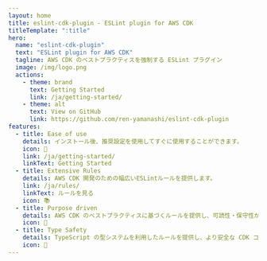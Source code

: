 ```yaml
---
layout: home
title: eslint-cdk-plugin - ESLint plugin for AWS CDK
titleTemplate: ":title"
hero:
  name: "eslint-cdk-plugin"
  text: "ESLint plugin for AWS CDK"
  tagline: AWS CDK のベストプラクティスを強制する ESLint プラグイン
  image: /img/logo.png
  actions:
    - theme: brand
      text: Getting Started
      link: /ja/getting-started/
    - theme: alt
      text: View on GitHub
      link: https://github.com/ren-yamanashi/eslint-cdk-plugin
features:
  - title: Ease of use
    details: インストール後、推奨設定を使用してすぐに使用することができます。
    icon: 🔧
    link: /ja/getting-started/
    linkText: Getting Started
  - title: Extensive Rules
    details: AWS CDK 開発のための幅広いESLintルールを提供します。
    link: /ja/rules/
    linkText: ルールを見る
    icon: 📚
  - title: Purpose driven
    details: AWS CDK のベストプラクティスに基づくルールを提供し、可読性・保守性が高く、再利用可能なコードを書く手助けをします。
    icon: 🎯
  - title: Type Safety
    details: TypeScript の型システムを利用したルールを提供し、より安全な CDK コードを書く手助けをします。
    icon: 💪
---
```

